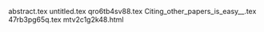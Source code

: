 abstract.tex
untitled.tex
qro6tb4sv88.tex
Citing_other_papers_is_easy__.tex
47rb3pg65q.tex
mtv2c1g2k48.html